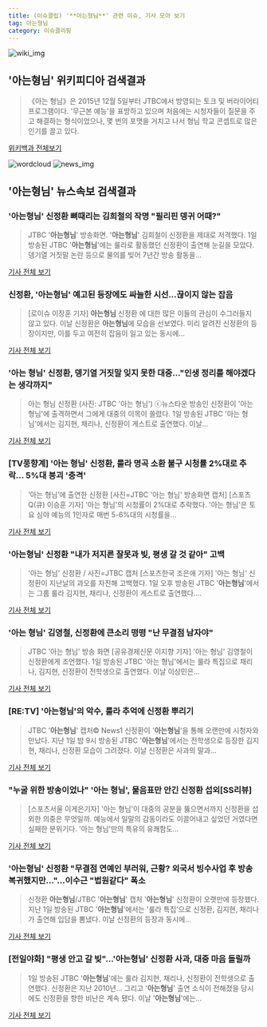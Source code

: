 ```yaml
---
title: (이슈클립) '**아는형님**' 관련 이슈, 기사 모아 보기
tag: 아는형님
category: 이슈클리핑
---
```

![wiki_img](https://user-images.githubusercontent.com/42597476/44503234-41136a80-a6d0-11e8-9071-6fc6418eafe4.png)
## **'**아는형님**'** 위키피디아 검색결과
>《아는 형님》은 2015년 12월 5일부터 JTBC에서 방영되는 토크 및 버라이어티 프로그램이다. '무근본 예능'을 표방하고 있으며 처음에는 시청자들이 질문을 주고 해결하는 형식이었으나, 몇 번의 포맷을 거치고 나서 형님 학교 콘셉트로 많은 인기를 끌고 있다.

<a href="https://ko.wikipedia.org/wiki/아는형님" target="_blank">위키백과 전체보기</a>

![wordcloud](https://s3.ap-northeast-2.amazonaws.com/lyrics101-wordcloud/2018-09-02-1535843105.png)
![news_img](https://user-images.githubusercontent.com/42597476/44507050-1206f400-a6e4-11e8-8d98-7ffbfebb353f.png)
## **'**아는형님**'** 뉴스속보 검색결과
### '**아는형님**' 신정환 뼈때리는 김희철의 작명 "필리핀 뎅귀 어때?"

>JTBC '**아는형님**' 방송화면. '**아는형님**' 김희철이 신정환을 제대로 저격했다. 1일 방송된 JTBC '**아는형님**'에는 룰라로 활동했던 신정환이 출연해 눈길을 모았다. 뎅기열 거짓말 논란 등으로 물의를 빚어 7년간 방송 활동을...

<a href="http://news20.busan.com/controller/newsController.jsp?newsId=20180902000022" target="_blank">기사 전체 보기</a>

### 신정환, '**아는형님**' 예고된 등장에도 싸늘한 시선...끊이지 않는 잡음

>[로이슈 이장훈 기자] **아는형님** 신정환 에 대한 많은 이들의 관심이 수그러들지 않고 있다. 이날 신정환은 **아는형님**에 모습을 선보였다. 미리 알려진 신정환의 등장이지만, 이를 두고 여전히 잡음이 일고 있는 동시에...

<a href="http://www.lawissue.co.kr/view.php?ud=2018090207080765476a28b45db0_12" target="_blank">기사 전체 보기</a>

### '아는 형님' 신정환, 뎅기열 거짓말 잊지 못한 대중…"인생 정리를 해야겠다는 생각까지"

>아는 형님 신정환 (사진: JTBC '아는 형님') ⓒ뉴스타운 방송인 신정환이 '아는 형님'에 출격하면서 그에게 대중의 이목이 쏠렸다. 1일 방송된 JTBC '아는 형님'에서는 김지현, 채리나, 신정환이 게스트로 출연했다. 이날...

<a href="http://www.newstown.co.kr/news/articleView.html?idxno=338856" target="_blank">기사 전체 보기</a>

### [TV풍향계] '아는 형님' 신정환, 룰라 명곡 소환 불구 시청률 2%대로 추락... 5%대 붕괴 '충격'

>‘아는 형님’에 출연한 신정환 [사진=JTBC '아는 형님' 방송화면 캡처] [스포츠Q(큐) 이승훈 기자] '아는 형님'의 시청률이 2%대로 추락했다.  '아는 형님'은 토요 심야 예능의 1인자로 매번 5-6%대의 시청률을...

<a href="http://www.sportsq.co.kr/news/articleView.html?idxno=301075" target="_blank">기사 전체 보기</a>

### '**아는형님**' 신정환 "내가 저지른 잘못과 빚, 평생 갈 것 같아" 고백

>'아는 형님' 신정환 / 사진=JTBC 캡처 [스포츠한국 조은애 기자] '아는 형님' 신정환이 지난날의 과오를 자진해 고백했다. 1일 오후 방송된 JTBC '**아는형님**'에서는 그룹 룰라 김지현, 채리나, 신정환이 게스트로 출연했다....

<a href="http://sports.hankooki.com/lpage/entv/201809/sp20180902004334136660.htm" target="_blank">기사 전체 보기</a>

### '아는 형님' 김영철, 신정환에 큰소리 떵떵 "난 무결점 남자야"

>JTBC '아는 형님' 방송 화면 [공유경제신문 이지향 기자] '아는 형님' 김영철이 신정환에게 조언했다. 1일 방송된 JTBC '아는 형님'에서는 룰라 특집으로 채리나, 김지현, 신정환이 전학생으로 출연했다. 이날 이상민은...

<a href="http://www.seconomy.kr/view.php?ud=201809020056256946d474ea8690_2" target="_blank">기사 전체 보기</a>

### [RE:TV] '**아는형님**'의 악수, 룰라 추억에 신정환 뿌리기

>JTBC '**아는형님**' 캡처© News1 신정환이 '**아는형님**'을 통해 오랜만에 시청자와 만났다. 지난 1일 밤 9시 방송된 JTBC '**아는형님**'에서는 전학생으로 등장한 김지현, 채리나, 신정환 모습이 그려졌다. 이날 신정환은 사과의 말과...

<a href="http://news1.kr/articles/?3414880" target="_blank">기사 전체 보기</a>

### "누굴 위한 방송이었나" '아는 형님', 물음표만 안긴 신정환 섭외[SS리뷰]

>[스포츠서울 이게은기자] '아는 형님'이 대중의 공분을 뚫으면서까지 신정환을 섭외한 의중은 무엇일까. 예능에서 일말의 감동이라도 이끌어내고 싶었던 거였다면 실패한 분위기다. '아는 형님'만의 특유의 유쾌함도...

<a href="http://www.sportsseoul.com/news/read/676064" target="_blank">기사 전체 보기</a>

### '**아는형님**' 신정환 "무결점 연예인 부러워, 근황? 외국서 빙수사업 후 방송복귀했지만…"…이수근 "법원같다" 폭소

>신정환 **아는형님**/JTBC '**아는형님**' 캡처  '**아는형님**' 신정환이 오랫만에 등장했다. 지난 1일 방송된 JTBC '**아는형님**'에서는 '룰라 특집'으로 신정환, 김지현, 채리나가 출연해 입담을 뽐냈다. 이날 신정환의 등장과 동시에...

<a href="http://www.kyeongin.com/main/view.php?key=20180902000746418" target="_blank">기사 전체 보기</a>

### [전일야화] "평생 안고 갈 빚"…'**아는형님**' 신정환 사과, 대중 마음 돌릴까

>1일 방송된 JTBC '**아는형님**'에는 룰라 김지현, 채리나, 신정환이 전학생으로 출연했다. 신정환은 지난 2010년... 그리고 '**아는형님**' 출연 소식이 전해졌을 당시에도 신정환을 향한 비난은 계속 됐다. 이날 '**아는형님**'에는...

<a href="http://www.xportsnews.com/?ac=article_view&entry_id=1014418" target="_blank">기사 전체 보기</a>


